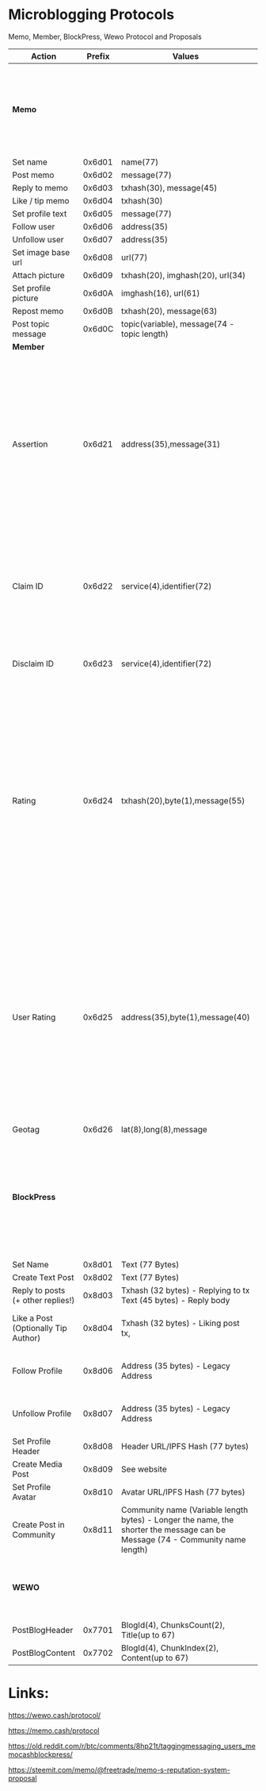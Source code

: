 # Microblogging Protocols
Memo, Member, BlockPress, Wewo Protocol and Proposals


|Action|Prefix|Values|Notes
|------|------|------|-----
|**Memo**||| Protocol uses P2PKH addresses. Actions are saved using OP_RETURN. Message data is UTF-8 encoded
|Set name 	|0x6d01 	|name(77)
|Post memo 	|0x6d02 	|message(77)
|Reply to memo 	|0x6d03 	|txhash(30), message(45)
|Like / tip memo 	|0x6d04 	|txhash(30)
|Set profile text 	|0x6d05 	|message(77)
|Follow user 	|0x6d06 	|address(35)
|Unfollow user 	|0x6d07 	|address(35)
|Set image base url 	|0x6d08 	|url(77) 	|Planned 	
|Attach picture 	|0x6d09 	|txhash(20), imghash(20), url(34) 	|Planned 	
|Set profile picture 	|0x6d0A 	|imghash(16), url(61) 	|Planned 	
|Repost memo 	|0x6d0B 	|txhash(20), message(63) 	|Planned 	
|Post topic message 	|0x6d0C 	|topic(variable), message(74 - topic length)
|**Member**|
|Assertion|0x6d21|address(35),message(31)|An Assertion says something about a Memo user - let's say 'Is Unbiased' might be a good assertion for a journalist. Users can make assertions about themselves or other users.
|Claim ID|0x6d22|service(4),identifier(72)|Claim ID allows a user to claim other profiles, like Twitter, Facebook etc as part of their identity.
|Disclaim ID|0x6d23|service(4),identifier(72)|Disclaim ID allows a user to remove profiles from their identity.
|Rating|0x6d24|txhash(20),byte(1),message(55)|A Rating allows a user to give a score of between 1 and 255 to an assertion, or a ID Claim, (or any memo transaction), together with an optional message for feedback. A 0 rating indicates  no rating (used for retraction of previous rating)
|User Rating|0x6d25|address(35),byte(1),message(40)|User Rating allows a user to give another user an overall rating between 1 and 255. This might record a view on a user's overall suitability to participate. A 0 rating indicates  no rating (used for retraction of previous rating)
|Geotag|0x6d26|lat(8),long(8),message| 
|**BlockPress**|||The Protocol uses P2PKH addresses and all actions are stored on-chain with OP_RETURN and data in payloads are UTF-8 encoded. 
|Set Name 	|0x8d01 	|Text (77 Bytes)
|Create Text Post 	|0x8d02 	|Text (77 Bytes)
|Reply to posts (+ other replies!) 	|0x8d03 	|Txhash (32 bytes) - Replying to tx Text (45 bytes) - Reply body
|Like a Post (Optionally Tip Author) 	|0x8d04 	|Txhash (32 bytes) - Liking post tx, |Text (45 bytes) - Not used/ Reserved
|Follow Profile 	|0x8d06 	|Address (35 bytes) - Legacy Address |(Coming soon: RIPEMD160 of pubkey)
|Unfollow Profile 	|0x8d07 	|Address (35 bytes) - Legacy Address |(Coming soon: RIPEMD160 of pubkey)
|Set Profile Header 	|0x8d08 	|Header URL/IPFS Hash (77 bytes)
|Create Media Post 	|0x8d09| See website
|Set Profile Avatar 	|0x8d10 	|Avatar URL/IPFS Hash (77 bytes)
|Create Post in Community 	|0x8d11 	|Community name (Variable length bytes) - Longer the name, the shorter the message can be Message (74 - Community name length)
|**WEWO**|||Protocol uses P2PKH addresses. Actions are saved using OP_RETURN.
|PostBlogHeader|0x7701|BlogId(4), ChunksCount(2), Title(up to 67)
|PostBlogContent|0x7702|BlogId(4), ChunkIndex(2), Content(up to 67)

# Links:

<https://wewo.cash/protocol/>

<https://memo.cash/protocol>

<https://old.reddit.com/r/btc/comments/8hp21t/taggingmessaging_users_memocashblockpress/>

<https://steemit.com/memo/@freetrade/memo-s-reputation-system-proposal>

